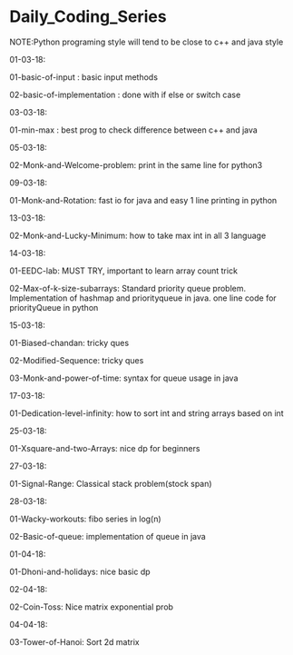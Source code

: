 # Daily_Coding_Series
NOTE:Python programing style will tend to be close to c++ and java style

01-03-18:

01-basic-of-input		   : basic input methods	

02-basic-of-implementation : done with if else or switch case

03-03-18:

01-min-max : best prog to check difference between c++ and java

05-03-18:

02-Monk-and-Welcome-problem: print in the same line for python3

09-03-18:

01-Monk-and-Rotation: fast io for java and easy 1 line printing in python

13-03-18:

02-Monk-and-Lucky-Minimum: how to take max int in all 3 language

14-03-18:

01-EEDC-lab: MUST TRY, important to learn array count trick 

02-Max-of-k-size-subarrays: Standard priority queue problem. Implementation of hashmap and priorityqueue in java. one line code for priorityQueue in python

15-03-18:

01-Biased-chandan: tricky ques 

02-Modified-Sequence: tricky ques

03-Monk-and-power-of-time: syntax for queue usage in java

17-03-18:

01-Dedication-level-infinity: how to sort int and string arrays based on int

25-03-18:

01-Xsquare-and-two-Arrays: nice dp for beginners

27-03-18:

01-Signal-Range: Classical stack problem(stock span)

28-03-18:

01-Wacky-workouts: fibo series in log(n)

02-Basic-of-queue: implementation of queue in java

01-04-18:

01-Dhoni-and-holidays: nice basic dp

02-04-18:

02-Coin-Toss: Nice matrix exponential prob

04-04-18:

03-Tower-of-Hanoi: Sort 2d matrix 
